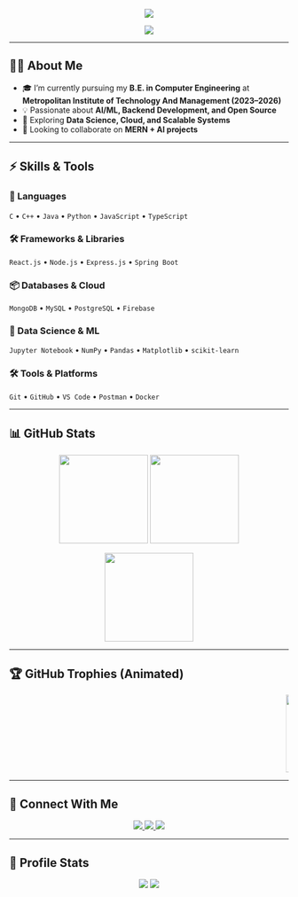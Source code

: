 <!-- ANIMATED BANNER -->
<p align="center">
  <img src="https://capsule-render.vercel.app/api?type=waving&color=0:ff8a00,100:6a00ff&height=220&section=header&text=Shubham%20Jadhav&fontSize=52&fontColor=ffffff&fontAlignY=35&desc=Full-Stack%20Developer%20•%20AI/ML%20Enthusiast&descAlignY=60&animation=fadeIn" />
</p>

<!-- CLEAN TYPING INTRO -->
<p align="center">
  <img src="https://readme-typing-svg.demolab.com?font=Fira+Code&weight=500&size=22&duration=2500&pause=1200&center=true&vCenter=true&width=900&lines=Aspiring+Software+Engineer;AI/ML+%7C+Backend+Development+%7C+Open+Source;Always+Learning+%7C+Building+Innovative+Projects" />
</p>

---

## 👨‍💻 About Me  
- 🎓 I’m currently pursuing my **B.E. in Computer Engineering** at **Metropolitan Institute of Technology And Management (2023–2026)**  
- 💡 Passionate about **AI/ML, Backend Development, and Open Source**  
- 🌱 Exploring **Data Science, Cloud, and Scalable Systems**  
- 📌 Looking to collaborate on **MERN + AI projects**  

---

## ⚡ Skills & Tools  

### 🚀 Languages  
`C` • `C++` • `Java` • `Python` • `JavaScript` • `TypeScript`

### 🛠️ Frameworks & Libraries  
`React.js` • `Node.js` • `Express.js` • `Spring Boot`

### 📦 Databases & Cloud  
`MongoDB` • `MySQL` • `PostgreSQL` • `Firebase`

### 🤖 Data Science & ML  
`Jupyter Notebook` • `NumPy` • `Pandas` • `Matplotlib` • `scikit-learn`

### 🛠️ Tools & Platforms  
`Git` • `GitHub` • `VS Code` • `Postman` • `Docker`

---

## 📊 GitHub Stats  

<p align="center">
  <img src="https://github-readme-stats.vercel.app/api?username=Shubhamjadhav824&show_icons=true&theme=tokyonight" height="160" />
  <img src="https://github-readme-stats.vercel.app/api/top-langs/?username=Shubhamjadhav824&layout=compact&theme=tokyonight" height="160" />
</p>

<p align="center">
  <img src="https://github-readme-streak-stats.herokuapp.com?user=Shubhamjadhav824&theme=tokyonight" height="160" />
</p>

---

## 🏆 GitHub Trophies (Animated)  

<p align="center">
  <marquee behavior="scroll" direction="left" scrollamount="7">
    <img src="https://github-profile-trophy.vercel.app/?username=Shubhamjadhav824&theme=tokyonight&no-frame=true&margin-w=10&row=1&column=7" height="140" />
  </marquee>
</p>

---

## 🔗 Connect With Me  

<p align="center">
  <a href="https://www.linkedin.com/in/shubham-jadhav-baab91217/" target="_blank">
    <img src="https://img.shields.io/badge/LinkedIn-0077B5?style=for-the-badge&logo=linkedin&logoColor=white" />
  </a>
  <a href="https://github.com/Shubhamjadhav824" target="_blank">
    <img src="https://img.shields.io/badge/GitHub-181717?style=for-the-badge&logo=github&logoColor=white" />
  </a>
  <a href="mailto:shubhamjadhav824@gmail.com" target="_blank">
    <img src="https://img.shields.io/badge/Email-D14836?style=for-the-badge&logo=gmail&logoColor=white" />
  </a>
</p>

---

## 👀 Profile Stats  

<p align="center">
  <img src="https://komarev.com/ghpvc/?username=Shubhamjadhav824&label=Profile%20Views&color=blue&style=for-the-badge" />
  <img src="https://img.shields.io/github/followers/Shubhamjadhav824?label=Followers&style=for-the-badge" />
</p>





